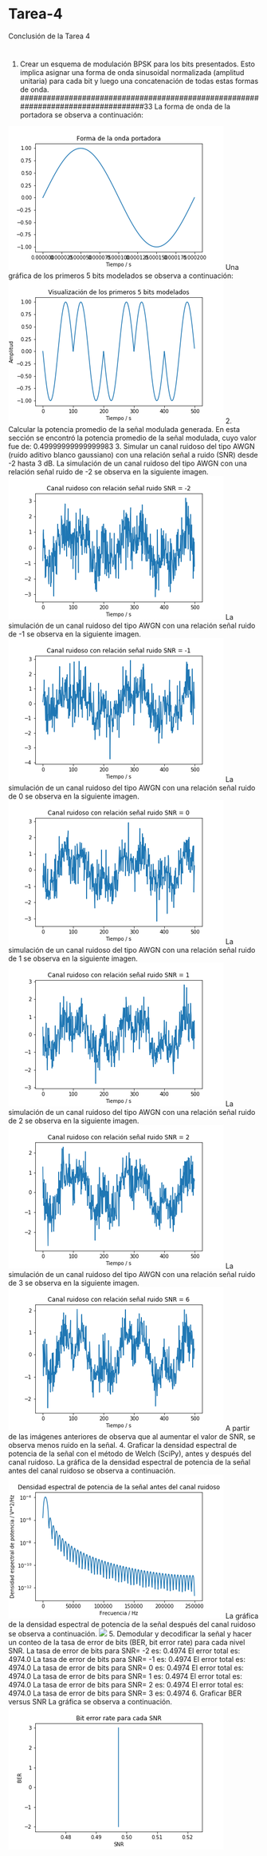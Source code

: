 # Tarea-4
Conclusión de la Tarea 4
#
1. Crear un esquema de modulación BPSK para los bits presentados. Esto implica asignar una forma de onda sinusoidal normalizada (amplitud unitaria) para cada bit y luego una concatenación de todas estas formas de onda.
##################################################################################33
La forma de onda de la portadora se observa a continuación:
<img src="https://github.com/Pamela2345/Tarea-4/blob/master/ondaportadora.png">
Una gráfica de los primeros 5 bits modelados se observa a continuación:
<img src="https://github.com/Pamela2345/Tarea-4/blob/master/Tx.png">
2. Calcular la potencia promedio de la señal modulada generada.
En esta sección se encontró la potencia promedio de la señal modulada, cuyo valor fue de: 0.49999999999999983
3. Simular un canal ruidoso del tipo AWGN (ruido aditivo blanco gaussiano) con una relación señal a ruido (SNR) desde -2 hasta 3 dB.
La simulación de un canal ruidoso del tipo AWGN con una relación señal ruido de -2 se observa en la siguiente imagen.
<img src="https://github.com/Pamela2345/Tarea-4/blob/master/SNR%3D-2.png">
La simulación de un canal ruidoso del tipo AWGN con una relación señal ruido de -1 se observa en la siguiente imagen.
<img src="https://github.com/Pamela2345/Tarea-4/blob/master/SNR%3D-1.png">
La simulación de un canal ruidoso del tipo AWGN con una relación señal ruido de 0 se observa en la siguiente imagen.
<img src="https://github.com/Pamela2345/Tarea-4/blob/master/SNR%3D0.png">
La simulación de un canal ruidoso del tipo AWGN con una relación señal ruido de 1 se observa en la siguiente imagen.
<img src="https://github.com/Pamela2345/Tarea-4/blob/master/SNR%3D1.png">
La simulación de un canal ruidoso del tipo AWGN con una relación señal ruido de 2 se observa en la siguiente imagen.
<img src="https://github.com/Pamela2345/Tarea-4/blob/master/SNR%3D2.png">
La simulación de un canal ruidoso del tipo AWGN con una relación señal ruido de 3 se observa en la siguiente imagen.
<img src="https://github.com/Pamela2345/Tarea-4/blob/master/SNR%3D3.png">
A partir de las imágenes anteriores de observa que al aumentar el valor de SNR, se observa menos ruido en la señal.
4. Graficar la densidad espectral de potencia de la señal con el método de Welch (SciPy), antes y después del canal ruidoso.
La gráfica de la densidad espectral de potencia de la señal antes del canal ruidoso se observa a continuación.
<img src="https://github.com/Pamela2345/Tarea-4/blob/master/Antes.png">
La gráfica de la densidad espectral de potencia de la señal después del canal ruidoso se observa a continuación.
<img src="https://github.com/Pamela2345/Tarea-4/blob/master/Despu%C3%A9s.png">
5. Demodular y decodificar la señal y hacer un conteo de la tasa de error de bits (BER, bit error rate) para cada nivel SNR.
La tasa de error de bits para SNR= -2 es:    0.4974
El error total es:  4974.0
La tasa de error de bits para SNR= -1 es:    0.4974
El error total es:  4974.0
La tasa de error de bits para SNR= 0 es:   0.4974
El error total es:  4974.0
La tasa de error de bits para SNR= 1 es:   0.4974
El error total es: 4974.0
La tasa de error de bits para SNR= 2 es:    0.4974
El error total es:  4974.0
La tasa de error de bits para SNR= 3 es:  0.4974
6. Graficar BER versus SNR
La gráfica se observa a continuación.
<img src="https://github.com/Pamela2345/Tarea-4/blob/master/BER-SNR.png">
